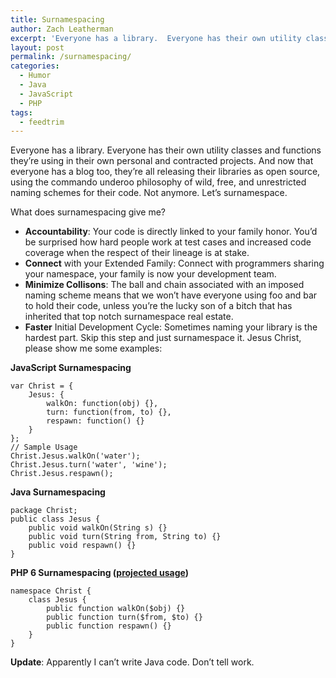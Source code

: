 ```yaml
---
title: Surnamespacing
author: Zach Leatherman
excerpt: 'Everyone has a library.  Everyone has their own utility classes and functions they''re using in their own personal and contracted projects.  And now that everyone has a blog too, they''re all releasing their libraries as open source, using the commando underoo philosophy of wild, free, and unrestricted naming schemes for their code.  Not anymore.  Let''s surnamespace.'
layout: post
permalink: /surnamespacing/
categories:
  - Humor
  - Java
  - JavaScript
  - PHP
tags:
  - feedtrim
---
```


Everyone has a library. Everyone has their own utility classes and functions they’re using in their own personal and contracted projects. And now that everyone has a blog too, they’re all releasing their libraries as open source, using the commando underoo philosophy of wild, free, and unrestricted naming schemes for their code. Not anymore. Let’s surnamespace.

What does surnamespacing give me?

*   **Accountability**: Your code is directly linked to your family honor. You’d be surprised how hard people work at test cases and increased code coverage when the respect of their lineage is at stake.
*   **Connect** with your Extended Family: Connect with programmers sharing your namespace, your family is now your development team.
*   **Minimize Collisons**: The ball and chain associated with an imposed naming scheme means that we won’t have everyone using foo and bar to hold their code, unless you’re the lucky son of a bitch that has inherited that top notch surnamespace real estate.
*   **Faster** Initial Development Cycle: Sometimes naming your library is the hardest part. Skip this step and just surnamespace it.
Jesus Christ, please show me some examples:

**JavaScript Surnamespacing**

    var Christ = {
        Jesus: {
            walkOn: function(obj) {},
            turn: function(from, to) {},
            respawn: function() {}
        }
    };
    // Sample Usage
    Christ.Jesus.walkOn('water');
    Christ.Jesus.turn('water', 'wine');
    Christ.Jesus.respawn();

**Java Surnamespacing**

    package Christ;
    public class Jesus {
        public void walkOn(String s) {}
        public void turn(String from, String to) {}
        public void respawn() {}
    }

**PHP 6 Surnamespacing ([projected usage][1])**

    namespace Christ {
        class Jesus {
            public function walkOn($obj) {}
            public function turn($from, $to) {}
            public function respawn() {}
        }
    }

**Update**: Apparently I can’t write Java code. Don’t tell work.

 [1]: http://php.net/~derick/meeting-notes.html
